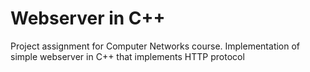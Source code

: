 # Webserver in C++

Project assignment for Computer Networks course. Implementation of simple webserver in C++ that implements HTTP protocol